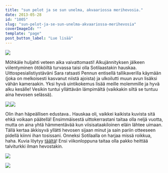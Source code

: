 ```yaml
---
title: "sun pelot ja se sun unelma, akvaariossa merihevosia."
date: 2013-05-28
id: "1005"
slug: "sun-pelot-ja-se-sun-unelma-akvaariossa-merihevosia"
coverImageId: ""
template: "page"
post_button_label: "Lue lisää"
---
```


[![](/images/uinti11.JPG)](http://4.bp.blogspot.com/-l23J8MvuqLM/UaS-4jHGdlI/AAAAAAAAF4A/MoktVWaBCN0/s1600/uinti11.JPG)

Möhkäle huljahti veteen aika vaivattomasti! Alkujännityksen jälkeen viilentyminen ötököiltä turvassa taisi olla Sotilaastakin hauskaa. Uittospesialistiystäväni Sara ratsasti Pennun entisellä tallikaverilla käymään (joka on melkoisesti kasvanut niistä ajoista) ja ulkoilutti muun avun lisäksi vähän kameraakin. Yksi hyvä uintikokemus lisää meille molemmille ja hyvä alku kesälle! Vesikin tuntui yllättävän lämpimältä (vaikkakin siltä se tuntuu aina hevosen selässä).

[![](/images/uinti10.JPG)](http://2.bp.blogspot.com/-pzvxCvIBxsU/UaS-4H1hHVI/AAAAAAAAF38/ZDcJ6H2ztgI/s1600/uinti10.JPG)[![](/images/uinti4.JPG)](http://2.bp.blogspot.com/-MA5J4o8yh8Y/UaS-5vOTUmI/AAAAAAAAF4Y/PFDwTI41fv0/s1600/uinti4.JPG)

Olin ihan häpeällisen edustava.. Hauskaa oli, vaikkei kaikista kuvista sitä ehkä voikaan päätellä! Ensimmäisestä uittokerrastani taitaa olla neljä vuotta, mutta on aina yhtä hämmentävää kun viisisataakiloinen eläin lähtee uimaan. Tällä kertaa äkkisyvä yllätti hevosen sijaan minut ja sain pariin otteeseen pidellä kiinni ihan tosissani. Onneksi Sotilaalla on harjaa missä roikkua, haha. Kuvia löytyy [täältä](http://maisaw.otukset.fi/kuvat/2013/Unknown+Soldier/28.5./)! Ensi viikonloppuna taitaa olla pakko heittää talviturkki ilman hevostakin.

[![](/images/sotilas_sara_6.JPG)](http://4.bp.blogspot.com/-LCX4WQ8TlJY/UaTKIwKVswI/AAAAAAAAF5Y/MbPXbFu841o/s1600/sotilas_sara_6.JPG)

[![](/images/ak.jpg)](http://3.bp.blogspot.com/-JzGePbQ9gHM/UaTJS6ZtkYI/AAAAAAAAF5M/4bKXbaDGjZk/s1600/ak.jpg)
